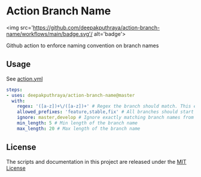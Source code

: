 # Action Branch Name
<img src='https://github.com/deepakputhraya/action-branch-name/workflows/main/badge.svg'/ alt='badge'>

Github action to enforce naming convention on branch names

## Usage

See [action.yml](./action.yml)

```yaml
steps:
- uses: deepakputhraya/action-branch-name@master
  with:
    regex: '([a-z])+\/([a-z])+' # Regex the branch should match. This example enforces grouping
    allowed_prefixes: 'feature,stable,fix' # All branches should start with the given prefix
    ignore: master,develop # Ignore exactly matching branch names from convention
    min_length: 5 # Min length of the branch name
    max_length: 20 # Max length of the branch name
```

## License
The scripts and documentation in this project are released under the [MIT License](./LICENSE)
